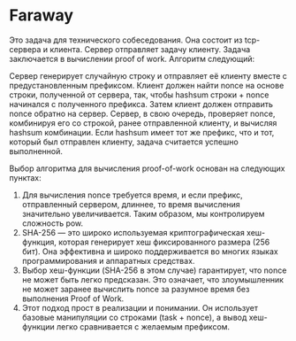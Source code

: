 # Faraway

Это задача для технического собеседования. Она состоит из tcp-сервера и клиента. Сервер отправляет задачу клиенту. Задача заключается в вычислении proof of work. Алгоритм следующий:

Сервер генерирует случайную строку и отправляет её клиенту вместе с предустановленным префиксом. Клиент должен найти nonce на основе строки, полученной от сервера, так, чтобы hashsum строки + nonce начинался с полученного префикса. Затем клиент должен отправить nonce обратно на сервер. Сервер, в свою очередь, проверяет nonce, комбинируя его со строкой, ранее отправленной клиенту, и вычисляя hashsum комбинации. Если hashsum имеет тот же префикс, что и тот, который был отправлен клиенту, задача считается успешно выполненной.

Выбор алгоритма для вычисления proof-of-work основан на следующих пунктах:

1. Для вычисления nonce требуется время, и если префикс, отправленный сервером, длиннее, то время вычисления значительно увеличивается. Таким образом, мы контролируем сложность pow.
2. SHA-256 — это широко используемая криптографическая хеш-функция, которая генерирует хеш фиксированного размера (256 бит). Она эффективна и широко поддерживается во многих языках программирования и аппаратных средствах.
3. Выбор хеш-функции (SHA-256 в этом случае) гарантирует, что nonce не может быть легко предсказан. Это означает, что злоумышленник не может заранее вычислить nonce за разумное время без выполнения Proof of Work.
4. Этот подход прост в реализации и понимании. Он использует базовые манипуляции со строками (task + nonce), а вывод хеш-функции легко сравнивается с желаемым префиксом.

